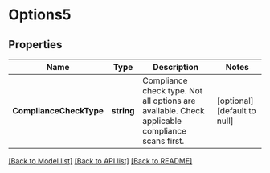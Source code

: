 # Options5

## Properties
Name | Type | Description | Notes
------------ | ------------- | ------------- | -------------
**ComplianceCheckType** | **string** | Compliance check type. Not all options are available. Check applicable compliance scans first. | [optional] [default to null]

[[Back to Model list]](../README.md#documentation-for-models) [[Back to API list]](../README.md#documentation-for-api-endpoints) [[Back to README]](../README.md)


